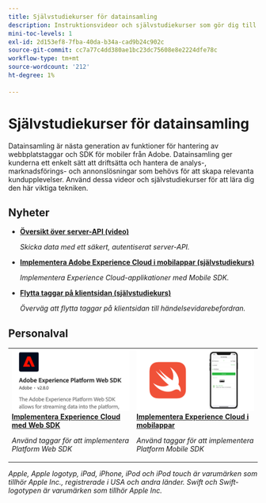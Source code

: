 ```yaml
---
title: Självstudiekurser för datainsamling
description: Instruktionsvideor och självstudiekurser som gör dig till en kraftfull användare av datainsamling
mini-toc-levels: 1
exl-id: 2d153ef8-7fba-40da-b34a-cad9b24c902c
source-git-commit: cc7a77c4dd380ae1bc23dc75608e8e2224dfe78c
workflow-type: tm+mt
source-wordcount: '212'
ht-degree: 1%

---
```


# Självstudiekurser för datainsamling

Datainsamling är nästa generation av funktioner för hantering av webbplatstaggar och SDK för mobiler från Adobe. Datainsamling ger kunderna ett enkelt sätt att driftsätta och hantera de analys-, marknadsförings- och annonslösningar som behövs för att skapa relevanta kundupplevelser. Använd dessa videor och självstudiekurser för att lära dig den här viktiga tekniken.

<div id="whats-new-section">

## Nyheter

* **[Översikt över server-API (video)](server-api/overview.md)**

   *Skicka data med ett säkert, autentiserat server-API.*
* **[Implementera Adobe Experience Cloud i mobilappar (självstudiekurs)](https://experienceleague.adobe.com/docs/platform-learn/implement-mobile-sdk/overview.html)**

   *Implementera Experience Cloud-applikationer med Mobile SDK.*
* **[Flytta taggar på klientsidan (självstudiekurs)](event-forwarding/consider-moving-tags.md)**

   *Överväg att flytta taggar på klientsidan till händelsevidarebefordran.*

</div>

<div id="recs-overview-body-1"></div>
<div id="recs-overview-body-2"></div>
<div id="recs-overview-body-3"></div>
<div id="recs-overview-body-4"></div>
<div id="recs-overview-body-5"></div>
<div id="recs-overview-body-6"></div>

<div id="staff-picks-section">

## Personalval

<table>
<tr>
  <td>
    <a href="https://experienceleague.adobe.com/docs/platform-learn/implement-web-sdk/overview.html" target="_blank">
      <img alt="Implementera Adobe Experience Cloud med Web SDK" src="assets/thumb_websdk.png" />
    </a>
    <div>
      <a href="https://experienceleague.adobe.com/docs/platform-learn/implement-web-sdk/overview.html" target="_blank">
    <strong>Implementera Experience Cloud med Web SDK</strong>
    </a>
    </div>
    <p>
    <em>Använd taggar för att implementera Platform Web SDK</em>
    <p>
  </td>
  <td>
    <a href="https://experienceleague.adobe.com/docs/platform-learn/implement-mobile-sdk/overview.html" target="_blank">
      <img alt="Implementera i mobilappar" src="assets/thumb_swift.png" />
    </a>
    <div>
      <a href="https://experienceleague.adobe.com/docs/platform-learn/implement-mobile-sdk/overview.html" target="_blank">
    <strong>Implementera Experience Cloud i mobilappar</strong>
    </a>
    </div>
    <p>
    <em>Använd taggar för att implementera Platform Mobile SDK</em>
    <p>
  </td>
</tr>
</table>

</div>

*Apple, Apple logotyp, iPad, iPhone, iPod och iPod touch är varumärken som tillhör Apple Inc., registrerade i USA och andra länder. Swift och Swift-logotypen är varumärken som tillhör Apple Inc.*
